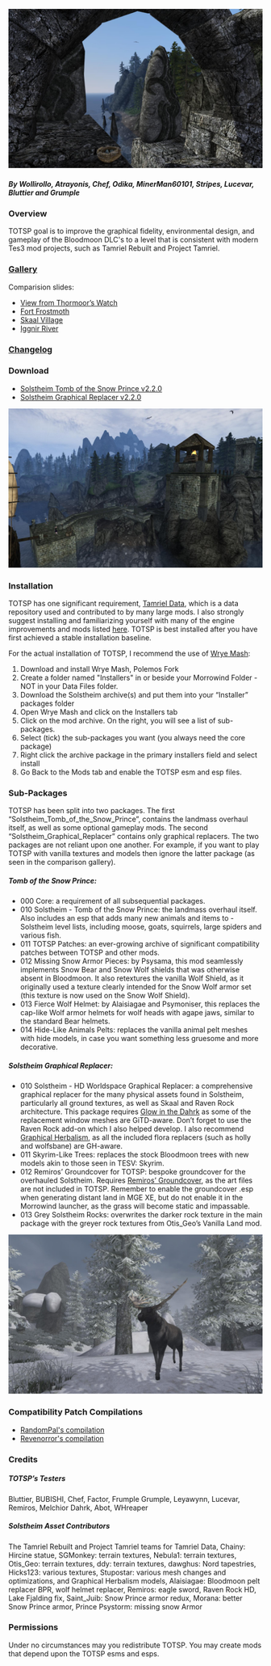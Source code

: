 
![Header image](Images/Promo_01.jpg)

##### By Wollirollo, Atrayonis, Chef, Odika, MinerMan60101, Stripes, Lucevar, Bluttier and Grumple


### Overview
TOTSP goal is to improve the graphical fidelity, environmental design, and gameplay of the Bloodmoon DLC's to a level that is consistent with modern Tes3 mod projects, such as Tamriel Rebuilt and Project Tamriel.


### [Gallery](pending)
Comparision slides:
- [View from Thormoor’s Watch](https://imgsli.com/MTE5MDc/0/2)
- [Fort Frostmoth](https://imgsli.com/MTE5MDg/0/2)
- [Skaal Village](https://imgsli.com/MTE5MDk/0/2)
- [Iggnir River](https://imgsli.com/MTE5MTU/0/2)



### [Changelog](https://ellisnz.github.io/Tomb-of-The-Snow-Prince/CL_ToTSP)


### Download
- [Solstheim Tomb of the Snow Prince v2.2.0](https://github.com/EllisNZ/Tomb-of-The-Snow-Prince/releases/tag/P1-2.2.0)
- [Solstheim Graphical Replacer v2.2.0](https://github.com/EllisNZ/Tomb-of-The-Snow-Prince/releases/tag/P2-2.2.0)


![Promotion image](Images/Promo_02.jpg)


### Installation
TOTSP has one significant requirement, [Tamriel Data](https://www.nexusmods.com/morrowind/mods/44537), which is a data repository used and contributed to by many large mods. I also strongly suggest installing and familiarizing yourself with many of the engine improvements and mods listed [here](https://www.tamriel-rebuilt.org/recommended-mods). TOTSP is best installed after you have first achieved a stable installation baseline. 

For the actual installation of TOTSP, I recommend the use of [Wrye Mash](https://www.nexusmods.com/morrowind/mods/45439):
1. Download and install Wrye Mash, Polemos Fork
2. Create a folder named "Installers" in or beside your Morrowind Folder - NOT in your Data Files folder.
3. Download the Solstheim archive(s) and put them into your “Installer” packages folder
4. Open Wrye Mash and click on the Installers tab
5. Click on the mod archive. On the right, you will see a list of sub-packages. 
6. Select (tick) the sub-packages you want (you always need the core package)
7. Right click the archive package in the primary installers field and select install
8. Go Back to the Mods tab and enable the TOTSP esm and esp files.


### Sub-Packages
TOTSP has been split into two packages. The first “Solstheim_Tomb_of_the_Snow_Prince”, contains the landmass overhaul itself, as well as some optional gameplay mods. The second “Solstheim_Graphical_Replacer” contains only graphical replacers. The two packages are not reliant upon one another. For example, if you want to play TOTSP with vanilla  textures and models then ignore the latter package (as seen in the comparison gallery). 

##### Tomb of the Snow Prince:
- 000 Core: a requirement of all subsequential packages.
- 010 Solstheim - Tomb of the Snow Prince: the landmass overhaul itself. Also includes an esp that adds many new animals and items to - Solstheim level lists, including moose, goats, squirrels, large spiders and various fish.
- 011 TOTSP Patches: an ever-growing archive of significant compatibility patches between TOTSP and other mods.
- 012 Missing Snow Armor Pieces: by Psysama, this mod seamlessly implements Snow Bear and Snow Wolf shields that was otherwise absent in Bloodmoon. It also retextures the vanilla Wolf Shield, as it originally used a texture clearly intended for the Snow Wolf armor set (this texture is now used on the Snow Wolf Shield).
- 013 Fierce Wolf Helmet: by Alaisiagae and Psymoniser, this replaces the cap-like Wolf armor helmets for wolf heads with agape jaws, similar to the standard Bear helmets.
- 014 Hide-Like Animals Pelts: replaces the vanilla animal pelt meshes with hide models, in case you want something less gruesome and more decorative. 

##### Solstheim Graphical Replacer:
- 010 Solstheim - HD Worldspace Graphical Replacer: a comprehensive graphical replacer for the many physical assets found in Solstheim, particularly all ground textures, as well as Skaal and Raven Rock architecture. This package requires [Glow in the Dahrk](https://www.nexusmods.com/morrowind/mods/45886) as some of the replacement window meshes are GiTD-aware. Don’t forget to use the Raven Rock add-on which I also helped develop. I also recommend [Graphical Herbalism](https://www.nexusmods.com/morrowind/mods/46599), as all the included flora replacers (such as holly and wolfsbane) are GH-aware.
- 011 Skyrim-Like Trees: replaces the stock Bloodmoon trees with new models akin to those seen in TESV: Skyrim.
- 012 Remiros’ Groundcover for TOTSP: bespoke groundcover for the overhauled Solstheim. Requires [Remiros’ Groundcover](https://www.nexusmods.com/morrowind/mods/46733), as the art files are not included in TOTSP. Remember to enable the groundcover .esp when generating distant land in MGE XE, but do not enable it in the Morrowind launcher, as the grass will become static and impassable.
- 013 Grey Solstheim Rocks: overwrites the darker rock texture in the main package with the greyer rock textures from Otis_Geo’s Vanilla Land mod.

![Promotion image](Images/Promo_03.jpg)


### Compatibility Patch Compilations
- [RandomPal's compilation](https://www.nexusmods.com/morrowind/mods/48422)
- [Revenorror's compilation](https://www.nexusmods.com/morrowind/mods/48525)

### Credits

##### TOTSP’s Testers
Bluttier, BUBISHI, Chef, Factor, Frumple Grumple, Leyawynn, Lucevar, Remiros, Melchior Dahrk, Abot, WHreaper

##### Solstheim Asset Contributors
The Tamriel Rebuilt and Project Tamriel teams for Tamriel Data, Chainy: Hircine statue, SGMonkey: terrain textures, Nebula1: terrain textures, Otis_Geo: terrain textures, ddy: terrain textures, dawghus: Nord tapestries, Hicks123: various textures, Stupostar: various mesh changes and optimizations, and Graphical Herbalism models, Alaisiagae: Bloodmoon pelt replacer BPR, wolf helmet replacer, Remiros: eagle sword, Raven Rock HD, Lake Fjalding fix, Saint_Juib: Snow Prince armor redux, Morana: better Snow Prince armor, Prince Psystorm: missing snow Armor


### Permissions
Under no circumstances may you redistribute TOTSP. You may create mods that depend upon the TOTSP esms and esps. 
